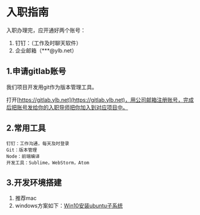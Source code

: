 # 入职指南

入职办理完，应开通好两个账号：

1. 钉钉：（工作及时聊天软件）
2. 企业邮箱（\*\*\*@ylb.net）

## 1.申请gitlab账号

我们项目开发用git作为版本管理工具。

打开[https://gitlab.ylb.net](https://gitlab.ylb.net)，用公司邮箱注册账号，完成后把账号发给你的入职导师把你加入到对应项目中。

## 2.常用工具

```asciidoc
钉钉：工作沟通，每天及时登录
Git：版本管理
Node：前端编译
开发工具：Sublime，WebStorm，Atom
```

## 3.开发环境搭建

1. 推荐mac
2. windows方案如下：[Win10安装ubuntu子系统](/tools/win10-ubuntu-gulp.md)



